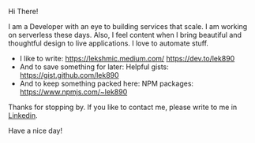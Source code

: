 Hi There!

I am a Developer with an eye to building services that scale. I am working on serverless these days. Also, I feel content when I bring beautiful and thoughtful design to live applications. I love to automate stuff.

- I like to write:  https://lekshmic.medium.com/ https://dev.to/lek890 
- And to save something for later: Helpful gists: https://gist.github.com/lek890
- And to keep something packed here: NPM packages: https://www.npmjs.com/~lek890

Thanks for stopping by. If you like to contact me, please write to me in [Linkedin](https://www.linkedin.com/in/lekshmi-chandra-s/). 

Have a nice day!
